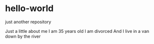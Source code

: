 # hello-world
just another repository

Just a little about me
I am 35 years old
I am divorced
And I live in a van down by the river
